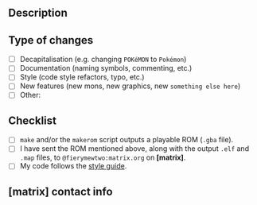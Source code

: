 ## Description
<!--- Describe your changes in detail -->

## Type of changes
<!--- What types of changes does your code introduce? Put an `x` in all the boxes that apply: -->
- [ ] Decapitalisation (e.g. changing `POKéMON` to `Pokémon`)
- [ ] Documentation (naming symbols, commenting, etc.)
- [ ] Style (code style refactors, typo, etc.)
- [ ] New features (new mons, new graphics, new `something else here`)
- [ ] Other: <!--- replace this comment with your type of change -->

## Checklist
<!--- Go over all the following points, and put an `x` in all the boxes that apply. -->
- [ ] `make` and/or the `makerom` script outputs a playable ROM (`.gba` file).
- [ ] I have sent the ROM mentioned above, along with the output `.elf` and `.map` files, to `@fierymewtwo:matrix.org` on **[matrix]**.
- [ ] My code follows the [style guide](https://github.com/Rebirth-Devs/tumbledemerald/blob/master/STYLE.md).

## **[matrix]** contact info
<!--- formatted as name:homeserver, e.g. fierymewtwo:matrix.org -->
<!--- Contributors must join https://matrix.to/#/#rebirthteam:matrix.org -->
<!--- If you do not know what [matrix] is, go to matrix.org. A good client is Cinny. I personally use Element (element.io -->
